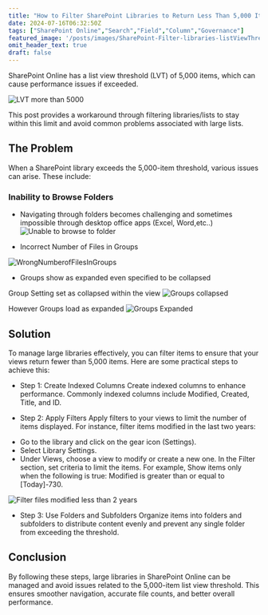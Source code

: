 ```yaml
---
title: "How to Filter SharePoint Libraries to Return Less Than 5,000 Items"
date: 2024-07-16T06:32:50Z
tags: ["SharePoint Online","Search","Field","Column","Governance"]
featured_image: '/posts/images/SharePoint-Filter-libraries-listViewThreshold/LVT_morethan5000.png'
omit_header_text: true
draft: false
---
```


SharePoint Online has a list view threshold (LVT) of 5,000 items, which can cause performance issues if exceeded. 

![LVT more than 5000](../images/SharePoint-Filter-libraries-listViewThreshold/LVT_morethan5000.png)

This post provides a workaround through filtering libraries/lists to stay within this limit and avoid common problems associated with large lists.

## The Problem

When a SharePoint library exceeds the 5,000-item threshold, various issues can arise. These include:

### Inability to Browse Folders

* Navigating through folders becomes challenging and sometimes impossible through desktop office apps (Excel, Word,etc..)
![Unable to browse to folder](../images/SharePoint-Filter-libraries-listViewThreshold/LVT-EmptyWhenBrowsedTo.png)

* Incorrect Number of Files in Groups

![WrongNumberofFilesInGroups](../images/SharePoint-Filter-libraries-listViewThreshold/WrongNumberOfFiles_PerGrouping.png)

* Groups show as expanded even specified to be collapsed

Group Setting set as collapsed within the view
![Groups collapsed](../images/SharePoint-Filter-libraries-listViewThreshold/grouping_setting_collapsed.png)

However Groups load as expanded
![Groups Expanded](../images/SharePoint-Filter-libraries-listViewThreshold/Groups_Expanded.png)

## Solution

To manage large libraries effectively, you can filter items to ensure that your views return fewer than 5,000 items. Here are some practical steps to achieve this:

* Step 1: Create Indexed Columns
Create indexed columns to enhance performance. Commonly indexed columns include Modified, Created, Title, and ID.

* Step 2: Apply Filters
Apply filters to your views to limit the number of items displayed. For instance, filter items modified in the last two years:


- Go to the library and click on the gear icon (Settings).
- Select Library Settings.
- Under Views, choose a view to modify or create a new one.
   In the Filter section, set criteria to limit the items. For example, Show items only when the following is true: Modified is greater than or equal to [Today]-730.

![Filter files modified less than 2 years](../images/SharePoint-Filter-libraries-listViewThreshold/FilterModifiedlessThan2Years.png)

* Step 3: Use Folders and Subfolders
Organize items into folders and subfolders to distribute content evenly and prevent any single folder from exceeding the threshold.

## Conclusion

By following these steps, large libraries in SharePoint Online can be managed and avoid issues related to the 5,000-item list view threshold. This ensures smoother navigation, accurate file counts, and better overall performance.